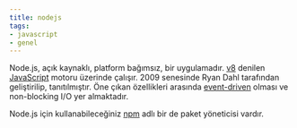 ```yaml
---
title: nodejs
tags:
- javascript
- genel
---
```


Node.js, açık kaynaklı, platform bağımsız, bir uygulamadır. [v8](/v8) denilen [JavaScript](/javascript) motoru üzerinde çalışır. 2009 senesinde Ryan Dahl tarafından geliştirilip, tanıtılmıştır. Öne çıkan özellikleri arasında [event-driven](/event-driven) olması ve non-blocking I/O yer almaktadır.

Node.js için kullanabileceğiniz [npm](/npm) adlı bir de paket yöneticisi vardır.
